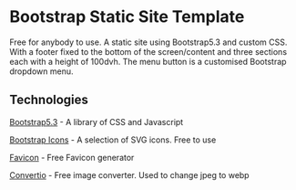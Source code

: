 # Bootstrap Static Site Template

Free for anybody to use. A static site using Bootstrap5.3 and custom CSS. With a footer fixed to the bottom of the screen/content and three sections each with a height of 100dvh. The menu button is a customised Bootstrap dropdown menu.

## Technologies

[Bootstrap5.3](https://getbootstrap.com) - A library of CSS and Javascript

[Bootstrap Icons](https://icons.getbootstrap.com) - A selection of SVG icons. Free to use

[Favicon](https://favicon.io) - Free Favicon generator

[Convertio](https://convertio.co) - Free image converter. Used to change jpeg to webp







